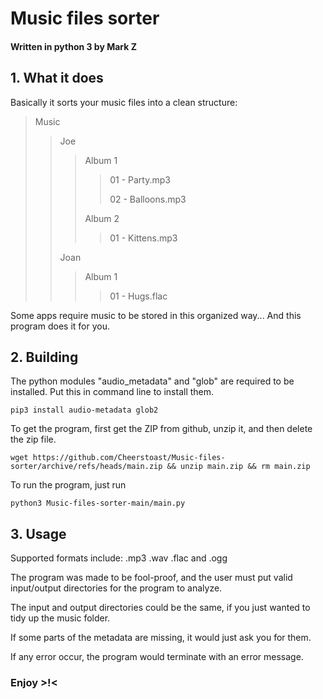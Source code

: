 # Music files sorter
#### Written in python 3 by Mark Z

## 1. What it does

Basically it sorts your music files into a clean structure:

> Music
>> Joe
>>> Album 1
>>>> 01 - Party.mp3
>>>> 
>>>> 02 - Balloons.mp3
>>>> 
>>> Album 2
>>>> 01 - Kittens.mp3
>>> 
>> Joan
>>> Album 1
>>>> 01 - Hugs.flac

Some apps require music to be stored in this organized way... And this program does it for you. 

## 2. Building
The python modules "audio_metadata" and "glob" are required to be installed. Put this in command line to install them.

    pip3 install audio-metadata glob2
To get the program, first get the ZIP from github, unzip it, and then delete the zip file.

    wget https://github.com/Cheerstoast/Music-files-sorter/archive/refs/heads/main.zip && unzip main.zip && rm main.zip
To run the program, just run

    python3 Music-files-sorter-main/main.py

## 3. Usage

Supported formats include: .mp3 .wav .flac and .ogg

The program was made to be fool-proof, and the user must put valid input/output directories for the program to analyze.

The input and output directories could be the same, if you just wanted to tidy up the music folder.

If some parts of the metadata are missing, it would just ask you for them.

If any error occur, the program would terminate with an error message.

### Enjoy >!<
